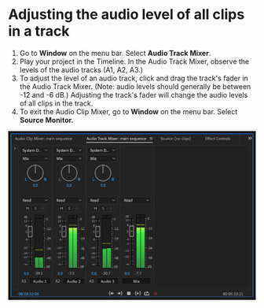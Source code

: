 # Adjusting the audio level of all clips in a track

1. Go to **Window** on the menu bar. Select **Audio Track Mixer**.
2. Play your project in the Timeline. In the Audio Track Mixer, observe the levels of the audio tracks (A1, A2, A3.)
3. To adjust the level of an audio track, click and drag the track's fader in the Audio Track Mixer. (Note: audio levels should generally be between -12 and -6 dB.) Adjusting the track's fader will change the audio levels of all clips in the track.
4. To exit the Audio Clip Mixer, go to **Window** on the menu bar. Select **Source Monitor.**

![Adjusting audio with Audio Track Mixer.](../.gitbook/assets/adjusting-all-level-of-audio-in-track.png)
